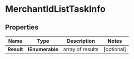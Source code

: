 # MerchantIdListTaskInfo


## Properties

| Name | Type | Description | Notes |
|------------ | ------------- | ------------- | -------------|
**Result** | **IEnumerable<MerchantIdListResultInfo>** | array of results |[optional]|